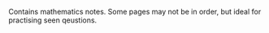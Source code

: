 Contains mathematics notes. Some pages may not be in order, but ideal for practising seen qeustions.
